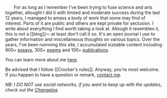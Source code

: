 &nbsp;&nbsp;&nbsp;&nbsp;&nbsp;&nbsp; <span class="big">For as long as I remember</span> I've been trying to fuse science and arts together, altought I did it with limited and moderate success during the last 12 years, I managed to amass a body of work that some may find of interest. Parts of it are public and others are kept private for seclusion. I write about everything I find worth taking a look at. Altough it resembles it, this is not a [[blog]]&mdash; at least don't call it so. It's an open journal I use to gather information and miscellaneous thoughts on various topics. Over the years, I've been runnning this site, I accumulated sizeable content including 900+ [essays](Essays), 300+ [poems](Poems) and 100+ [publications](Publications). 

You can learn more about me [here](About).

Be advised that I follow [[Crocker&apos;s rules]]. Anyway, you're most welcome. If you happen to have a question or remark, [contact me](./About.html#contact).

_NB: I DO NOT use social networks, if you want to keep up with the updates, check out the [Changelog](Changelog)._ 